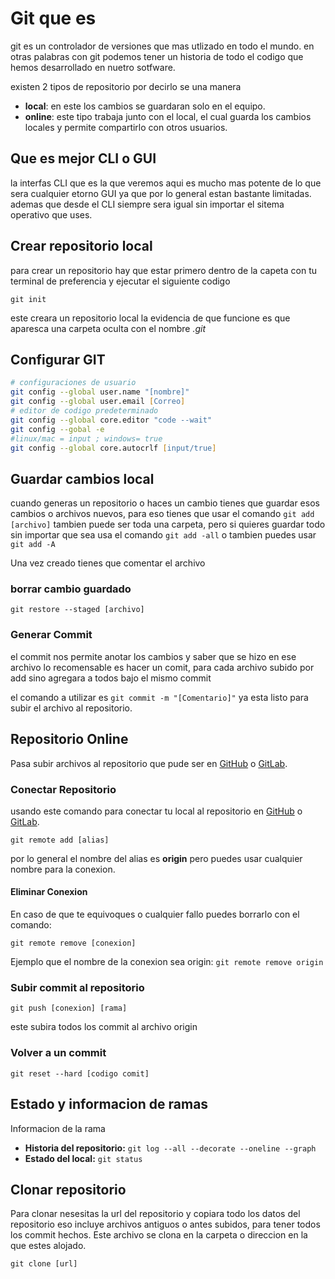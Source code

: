 # Git que es

git es un controlador de versiones que mas utlizado en todo el mundo. en otras palabras con git podemos tener un historia de todo el codigo que hemos desarrollado en nuetro sotfware.

existen 2 tipos de repositorio por decirlo se una manera

- **local**: en este los cambios se guardaran solo en el equipo. 
- **online**: este tipo trabaja junto con el local, el cual guarda los cambios locales y permite compartirlo con otros usuarios.
## Que es mejor CLI o GUI

la interfas CLI que es la que veremos aqui es mucho mas potente de lo que sera cualquier etorno GUI ya que por lo general estan bastante limitadas. ademas que desde el CLI siempre sera igual sin importar el sitema operativo que uses.

## Crear repositorio local

para crear un repositorio hay que estar primero dentro
de la capeta con tu terminal de preferencia y ejecutar el siguiente codigo

`git init`

este creara un repositorio local
la evidencia de que funcione es que 
aparesca una carpeta oculta con el nombre *.git*
## Configurar GIT

```zsh
# configuraciones de usuario
git config --global user.name "[nombre]"
git config --global user.email [Correo]
# editor de codigo predeterminado
git config --global core.editor "code --wait"
git config --gobal -e
#linux/mac = input ; windows= true
git config --global core.autocrlf [input/true]

```



## Guardar cambios local

cuando generas un repositorio o haces un 
cambio tienes que guardar esos cambios o archivos nuevos,
para eso tienes que usar el comando `git add [archivo]`
tambien puede ser toda una carpeta, pero si quieres guardar todo
sin importar que sea usa el comando `git add -all` o tambien puedes usar `git add -A`

Una vez creado tienes que comentar el archivo
### borrar cambio guardado
`git restore --staged [archivo]`

### Generar Commit

el commit nos permite anotar los cambios y saber que se hizo en ese archivo
lo recomensable es hacer un comit, para cada archivo subido por add sino agregara a todos bajo el mismo commit

el comando a utilizar es `git commit -m "[Comentario]"` ya esta listo para subir el archivo al repositorio.

## Repositorio Online

Pasa subir archivos al repositorio que pude ser en [GitHub](https://www.github.com/) o [GitLab](https://about.gitlab.com). 


### Conectar Repositorio
usando este comando para conectar tu local al repositorio en [GitHub](https://www.github.com/) o [GitLab](https://about.gitlab.com). 

`git remote add [alias]`

por lo general el nombre del alias es **origin** pero puedes usar cualquier nombre para la conexion.
#### Eliminar Conexion
En caso de que te equivoques o cualquier fallo puedes borrarlo con el comando:

`git remote remove [conexion]`

Ejemplo que el nombre de la conexion sea origin: `git remote remove origin`

### Subir commit al repositorio

`git push [conexion] [rama]`

este subira todos los commit al archivo origin

### Volver a un commit
`git reset --hard [codigo comit]`

## Estado y informacion de ramas

Informacion de la rama

- **Historia del repositorio:** `git log --all --decorate --oneline --graph`
- **Estado del local:** `git status`

## Clonar repositorio

Para clonar nesesitas la url del repositorio y copiara todo los datos del repositorio eso incluye archivos antiguos o antes subidos, para tener todos los commit hechos. Este archivo se clona en la carpeta o direccion en la que estes alojado.

`git clone [url]`


